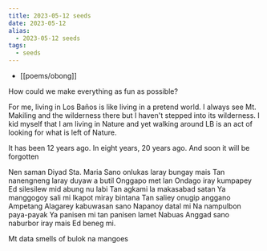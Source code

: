 ```yaml
---
title: 2023-05-12 seeds
date: 2023-05-12
alias:
  - 2023-05-12 seeds
tags:
  - seeds
---
```

- [[poems/obong]]

How could we make everything as fun as possible?

For me, living in Los Baños is like living in a pretend world. I always see Mt. Makiling and the wilderness there but I haven't stepped into its wilderness. I kid myself that I am living in Nature and yet walking around LB is an act of looking for what is left of Nature.

It has been 12 years ago. In eight years, 20 years ago. And soon it will be forgotten

Nen saman
Diyad Sta. Maria
Sano onlukas laray bungay mais
Tan nanengneng laray duyaw a butil
Onggapo met lan
Ondago iray kumpapey
Ed silesilew mid abung nu labi
Tan agkami la makasabad satan
Ya manggogoy sali mi
Ikapot miray bintana
Tan saliey onugip anggano
Ampetang
Alagarey kabuwasan sano
Napanoy datal mi
Na nampulbon paya-payak
Ya panisen mi tan panisen lamet
Nabuas
Anggad sano naburbor iray mais
Ed beneg mi.

Mt data smells of bulok na mangoes